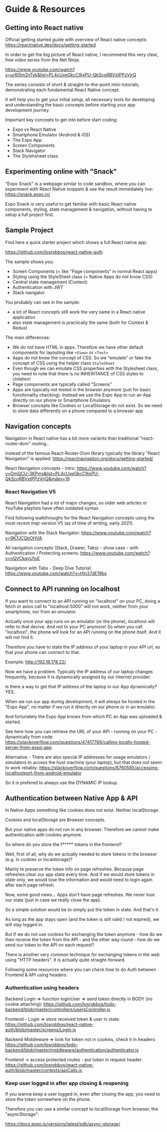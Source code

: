 # Guide & Resources

## Getting into React native

Official getting started guide with overview of React native concepts:
https://reactnative.dev/docs/getting-started

In order to get the big picture of React native, I recommend this very clear, free video series from the Net Ninja:

https://www.youtube.com/watch?v=ur6I5m2nTvk&list=PL4cUxeGkcC9ixPU-QkScoRBVxtPPzVjrQ

The series consists of short & straight-to-the-point mini-tutorials, demonstrating each fundamental React Native concept.

It will help you to get your initial setup, all necessary tools for developing and understanding the basic concepts before starting your app development journey.

Important key concepts to get into before start coding:
- Expo vs React Native
- Smartphone Emulator (Android & iOS)
- The Expo App
- Screen Components
- Stack Navigator
- The Stylehsheet class

## Experimenting online with "Snack"

"Expo Snack" is a webpage similar to code sandbox, where you can experiment with React Native snippets & see the result immediately live: https://snack.expo.io/

Expo Snack is very useful to get familiar with basic React native components, styling, state management & navigation, without having to setup a full project first.

## Sample Project

Find here a quick starter project which shows a full React native app: 

https://github.com/losrobbos/react-native-auth

The sample shows you:

- Screen Components (= like "Page components" in normal React apps)
- Styling using the StyleSheet class (= Native Apps do not know CSS)
- Central state management (Context)
- Authentication with JWT
- Stack navigator

You probably can see in the sample:
- a lot of React concepts still work the very same in a React native application
- also state management is practically the same (both for Context & Redux)

The main differences:
- We do not have HTML in apps. Therefore we have other default components for layouting like `<View>` or `<Text>`
- Apps do not know the concept of CSS. So we "emulate" or fake the concept of CSS using the helper class `StyleSheet`
- Even though we can emulate CSS properties with the Stylesheet class, you need to note that there is no INHERITANCE of CSS styles to children! 
- Page components are typically called "Screens"
- Apps are typically not tested in the browser anymore (just for basic functionality checking). Instead we use the Expo App to run an App directly on our phone or Smartphone Emulators
- Browser concepts like Cookies or LocalStorage do not exist. So we need to store data differently on a phone compared to a browser app


## Navigation concepts

Navigation in React native has a bit more variants than traditional "react-router-dom" routing..

Instead of the famous React-Router-Dom library typically the library "React Navigation" is applied:
https://reactnavigation.org/docs/getting-started/

React Navigation concepts - Intro: 
https://www.youtube.com/watch?v=OmQCU-3KPms&list=PL4cUxeGkcC9ixPU-QkScoRBVxtPPzVjrQ&index=19

### React Navigation V5

React Navigation had a lot of major changes, so older web articles or YouTube playlists have often outdated syntax. 

Find following walkthroughs for the React Navigation concepts using the most recent majr version V5 (as of time of writing, early 2021). 

Navigation with the Stack Navigator:
https://www.youtube.com/watch?v=9K7JCQbOHVA

All navigation concepts (Stack, Drawer, Tabs) - show case - with Authentication / Protecting screens:
https://www.youtube.com/watch?v=nQVCkqvU1uE

Navigation with Tabs - Deep Dive Tutorial: https://www.youtube.com/watch?v=Hln37dE19bs


## Connect to API running on localhost

If you want to connect to an API running on "localhost" on your PC, doing a fetch or axios call to "localhost:5000" will not work, neither from your smartphone, nor from an emulator.

Actually once your app runs on an emulator (or the phone), localhost will refer to that decive. And not to your PC anymore! So when you call "localhost", the phone will look for an API running on the phone itself. And it will not find it.

Therefore you have to state the IP address of your laptop in your API url, so that your phone can connect to that.

Example: http://192.16.178.22/

Now we have a problem. Typically the IP address of our laptop changes frequently, because it is dynamically assigned by our internet provider.

Is there a way to get that IP address of the laptop in our App dynamically? YES.

When we run our app during development, it will always be hosted in the "Expo App", no matter if we run it directly on our phone or in an emulator.

And fortunately the Expo App knows from which PC an App was uploaded & started.

See here how you can retrieve the URL of your API - running on your PC - dynamically from code:
https://stackoverflow.com/questions/47417766/calling-locally-hosted-server-from-expo-app

Alternative - There are also special IP addresses for usage emulators / simulators to access the host machine (your laptop), but that does not seem to work reliably:
https://stackoverflow.com/questions/6760585/accessing-localhostport-from-android-emulator

So it is prefered to always use the DYNAMIC IP lookup.

## Authentication between Native App & API

In Native Apps something like cookies does not exist. Neither localStorage. 

Cookies and localStorage are Browser concepts.

But your native apps do not run in any browser. Therefore we cannot make authentication with cookies anymore. 

So where do you store the f***** tokens in the frontend?

Well, first of all, why do we actually needed to store tokens in the browser (e.g. in cookies or localstorage)?

Mainly to preserve the token info on page refreshes. Because page refreshes clear our app state every time. And if we would store tokens in state only, we would lose the information and would need to login again after each page refresh.

Now, some good news... Apps don't have page refreshes. We never lose our state (just in case we really close the app). 

So a simple solution would be to simply put the token in state. And that's it.

As long as the app stays open (and the token is still valid / not expired), we will stay logged in.

But if we do not use cookies for exchanging the token anymore - how do we then receive the token from the API - and the other way round - how do we send our token to the API on each request?

There is another very common technique for exchanging tokens in the web using "HTTP headers". It is actually quite straight-forward.

Following some resources where you can check how to do Auth between Frontend & API using headers.

### Authentication using headers

Backend Login => function loginUser => send token directly in BODY (no cookie attaching):
https://github.com/losrobbos/todo-backend/blob/master/controllers/usersController.js

Frontend - Login => store received token & user in state:
https://github.com/losrobbos/react-native-auth/blob/master/screens/Login.js

Backend Middleware => look for token not in cookies, check it in headers:
https://github.com/losrobbos/todo-backend/blob/master/middleware/authentication/authenticator.js

Frontend -> access protected routes - put token in request header:
https://github.com/losrobbos/react-native-auth/blob/master/contexts/apiCalls.js


### Keep user logged in after app closing & reopening

If you wanna keep a user logged in, even after closing the app, you need to store the token somewhere on the phone.

Therefore you can use a similar concept to localStorage from browser, the "asyncStorage":

https://docs.expo.io/versions/latest/sdk/async-storage/

